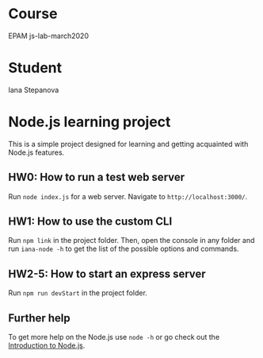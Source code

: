 # Course

EPAM js-lab-march2020

# Student

Iana Stepanova

# Node.js learning project

This is a simple project designed for learning and getting acquainted with Node.js features.

## HW0: How to run a test web server

Run `node index.js` for a web server. Navigate to `http://localhost:3000/`.

## HW1: How to use the custom CLI

Run `npm link` in the project folder. Then, open the console in any folder and run `iana-node -h` to get the list of the possible options and commands.

## HW2-5: How to start an express server

Run `npm run devStart` in the project folder.

## Further help

To get more help on the Node.js use `node -h` or go check out the [Introduction to Node.js](https://nodejs.dev/).
